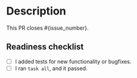 # Description

This PR closes #{issue_number}.

<!--
    Write a short description to explain changes that are not mentioned in the initial issue.
    What were the reasons for those changes?
    Which decisions did you make and why?
    What else should reviewers know about your changes?
-->

## Readiness checklist

<!--
    If you want your changes to be merged quickly,
    please follow CONTRIBUTING.md.
-->

* [ ] I added tests for new functionality or bugfixes.
* [ ] I ran `task all`, and it passed.
